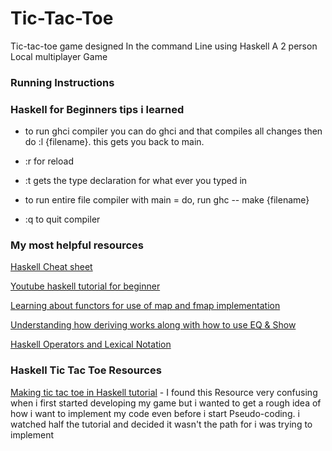 # Tic-Tac-Toe

Tic-tac-toe game designed In the command Line using Haskell
A 2 person Local multiplayer Game

### Running Instructions

### Haskell for Beginners tips i learned

- to run ghci compiler you can do ghci and that compiles all changes then do :l {filename}. this gets you back to main.

- :r for reload

- :t gets the type declaration for what ever you typed in
- to run entire file compiler with main = do, run ghc -- make {filename}

- :q to quit compiler

### My most helpful resources

[Haskell Cheat sheet](https://www.newthinktank.com/2015/08/learn-haskell-one-video/)

[Youtube haskell tutorial for beginner](https://www.youtube.com/watch?v=02_H3LjqMr8)

[Learning about functors for use of map and fmap implementation](https://www.tutorialspoint.com/haskell/haskell_functor.htm)

[Understanding how deriving works along with how to use EQ & Show](https://www.seas.upenn.edu/~cis552/13fa/lectures/Classes.html)

[Haskell Operators and Lexical Notation](https://imada.sdu.dk/~rolf/Edu/DM22/F06/haskell-operatorer.pdf)

### Haskell Tic Tac Toe Resources

[Making tic tac toe in Haskell tutorial](https://www.youtube.com/watch?v=0-pOaa0dpko&t=149s) - I found this Resource very confusing when i first started developing my game but i wanted to get a rough idea of how i want to implement my code even before i start Pseudo-coding. i watched half the tutorial and decided it wasn't the path for i was trying to implement
